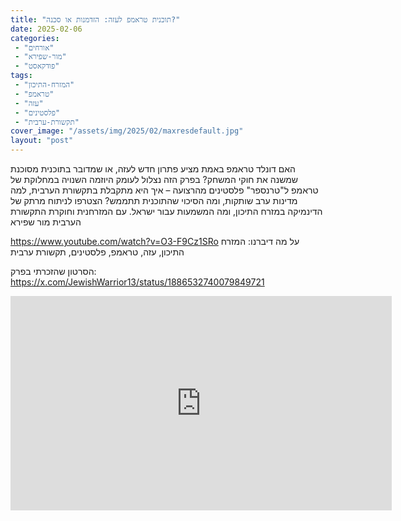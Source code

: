 ```yaml
---
title: "תוכנית טראמפ לעזה: הזדמנות או סכנה?"
date: 2025-02-06
categories: 
 - "אורחים"
 - "מור-שפירא"
 - "פודקאסט"
tags: 
 - "המזרח-התיכון"
 - "טראמפ"
 - "עזה"
 - "פלסטינים"
 - "תקשורת-ערבית"
cover_image: "/assets/img/2025/02/maxresdefault.jpg"
layout: "post"
---
```


האם דונלד טראמפ באמת מציע פתרון חדש לעזה, או שמדובר בתוכנית מסוכנת שמשנה את חוקי המשחק? בפרק הזה נצלול לעומק היוזמה השנויה במחלוקת של טראמפ ל"טרנספר" פלסטינים מהרצועה – איך היא מתקבלת בתקשורת הערבית, למה מדינות ערב שותקות, ומה הסיכוי שהתוכנית תתממש? הצטרפו לניתוח מרתק של הדינמיקה במזרח התיכון, ומה המשמעות עבור ישראל. עם המזרחנית וחוקרת התקשורת הערבית מור שפירא

<https://www.youtube.com/watch?v=O3-F9Cz1SRo>
על מה דיברנו: המזרח התיכון, עזה, טראמפ, פלסטינים, תקשורת ערבית

הסרטון שהזכרתי בפרק:
<https://x.com/JewishWarrior13/status/1886532740079849721>

<iframe width="610" height="343" src="https://www.youtube.com/embed/O3-F9Cz1SRo" frameborder="0" allow="accelerometer; autoplay; clipboard-write; encrypted-media; gyroscope; picture-in-picture; web-share" referrerpolicy="strict-origin-when-cross-origin" allowfullscreen></iframe>
